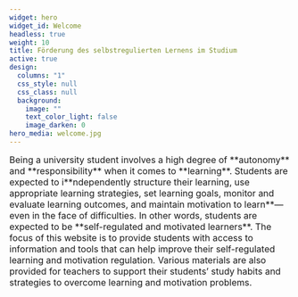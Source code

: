 ```yaml
---
widget: hero
widget_id: Welcome
headless: true
weight: 10
title: Förderung des selbstregulierten Lernens im Studium
active: true
design:
  columns: "1"
  css_style: null
  css_class: null
  background:
    image: ""
    text_color_light: false
    image_darken: 0
hero_media: welcome.jpg
---
```

<p align="justify"><font size = 3><div class="adjust-line-height">Being a university student involves a high degree of **autonomy** and **responsibility** when it comes to **learning**. Students are expected to i**ndependently structure their learning, use appropriate learning strategies, set learning goals, monitor and evaluate learning outcomes, and maintain motivation to learn**—even in the face of difficulties. In other words, students are expected to be **self-regulated and  motivated learners**. The focus of this website is to provide students with access to information and tools that can help improve their self-regulated learning and motivation regulation. Various materials are also provided for teachers to support their students’ study habits and strategies to overcome learning and motivation problems.</div>